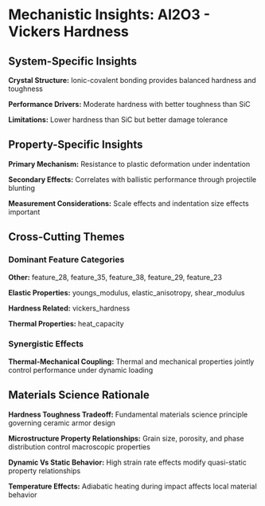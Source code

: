 # Mechanistic Insights: Al2O3 - Vickers Hardness

## System-Specific Insights

**Crystal Structure:** Ionic-covalent bonding provides balanced hardness and toughness

**Performance Drivers:** Moderate hardness with better toughness than SiC

**Limitations:** Lower hardness than SiC but better damage tolerance

## Property-Specific Insights

**Primary Mechanism:** Resistance to plastic deformation under indentation

**Secondary Effects:** Correlates with ballistic performance through projectile blunting

**Measurement Considerations:** Scale effects and indentation size effects important

## Cross-Cutting Themes

### Dominant Feature Categories

**Other:** feature_28, feature_35, feature_38, feature_29, feature_23

**Elastic Properties:** youngs_modulus, elastic_anisotropy, shear_modulus

**Hardness Related:** vickers_hardness

**Thermal Properties:** heat_capacity

### Synergistic Effects

**Thermal-Mechanical Coupling:** Thermal and mechanical properties jointly control performance under dynamic loading

## Materials Science Rationale

**Hardness Toughness Tradeoff:** Fundamental materials science principle governing ceramic armor design

**Microstructure Property Relationships:** Grain size, porosity, and phase distribution control macroscopic properties

**Dynamic Vs Static Behavior:** High strain rate effects modify quasi-static property relationships

**Temperature Effects:** Adiabatic heating during impact affects local material behavior

